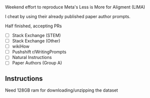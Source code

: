 Weekend effort to reproduce Meta's Less is More for Aligment (LIMA)

I cheat by using their already published paper author prompts.

Half finished, accepting PRs

- [ ] Stack Exchange (STEM)
- [ ] Stack Exchange (Other)
- [ ] wikiHow
- [ ] Pushshift r/WritingPrompts
- [ ] Natural Instructions
- [ ] Paper Authors (Group A)

## Instructions

Need 128GB ram for downloading/unzipping the dataset

